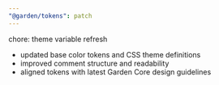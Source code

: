 ```yaml
---
"@garden/tokens": patch
---
```


chore: theme variable refresh

- updated base color tokens and CSS theme definitions
- improved comment structure and readability
- aligned tokens with latest Garden Core design guidelines
